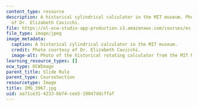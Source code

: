 ```yaml
---
content_type: resource
description: A historical cylindrical calculator in the MIT museum. Photo courtesy
  of Dr. Elizabeth Cavicchi.
file: https://ol-ocw-studio-app-production.s3.amazonaws.com/courses/ec-050-recreate-experiments-from-history-inform-the-future-from-the-past-galileo-january-iap-2010/aa71ce3142336b74cee519047ddcffaf_IMG_3967.jpg
file_type: image/jpeg
image_metadata:
  caption: A historical cylindrical calculator in the MIT museum.
  credit: Photo courtesy of Dr. Elizabeth Cavicchi.
  image-alt: Photo of the historical rotating calculator from the MIT Museum.
learning_resource_types: []
ocw_type: OCWImage
parent_title: Slide Rule
parent_type: CourseSection
resourcetype: Image
title: IMG_3967.jpg
uid: aa71ce31-4233-6b74-cee5-19047ddcffaf
---
```

